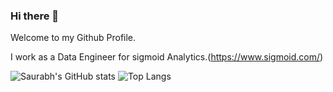 ### Hi there 👋


Welcome to my Github Profile.

I work as a Data Engineer for sigmoid Analytics.(https://www.sigmoid.com/)


![Saurabh's GitHub stats](https://github-readme-stats.vercel.app/api?username=saurabhk-sigmoid&theme=gotham&show_icons=true)
![Top Langs](https://github-readme-stats.vercel.app/api/top-langs/?username=saurabhk-sigmoid&layout=compact&theme=gotham)
